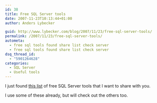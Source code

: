 ```yaml
---
id: 38
title: Free SQL Server tools
date: 2007-11-23T10:13:44+01:00
author: Anders Lybecker

guid: http://www.lybecker.com/blog/2007/11/23/free-sql-server-tools/
permalink: /2007/11/23/free-sql-server-tools/
autometa:
  - free sql tools found share list check server
  - free sql tools found share list check server
dsq_thread_id:
  - "5901264628"
categories:
  - SQL Server
  - Useful tools
---
```

I just found [this list](http://weblogs.sqlteam.com/mladenp/archive/2007/11/20/Free-SQL-Server-tools-that-might-make-your-life-a.aspx "Free SQL Server tools that might make your life a little easier") of free SQL Server tools that I want to share with you.

I use some of these already, but will check out the others too.
